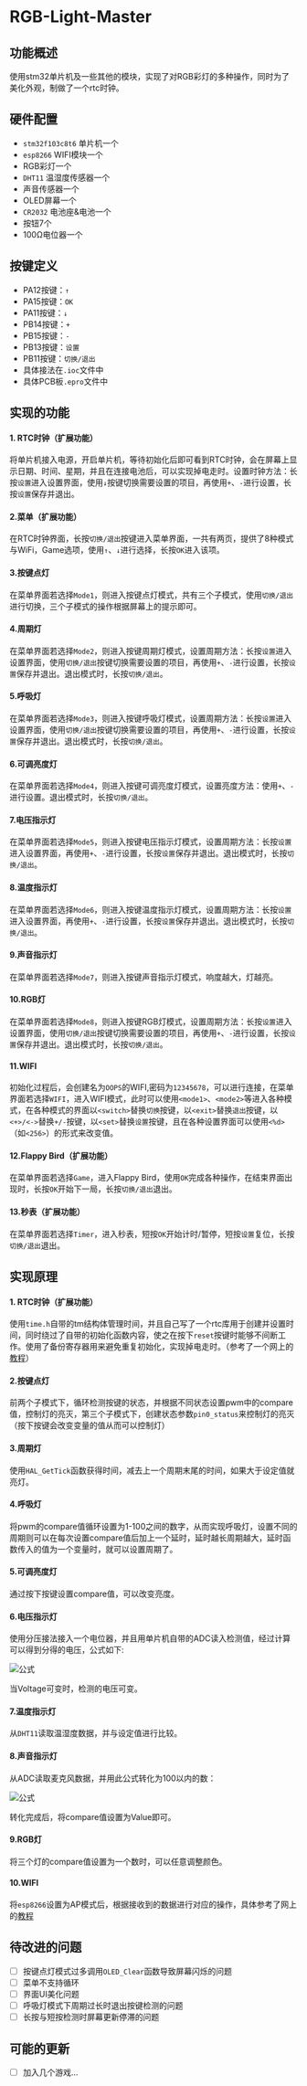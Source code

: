 # RGB-Light-Master

## 功能概述
使用stm32单片机及一些其他的模块，实现了对RGB彩灯的多种操作，同时为了美化外观，制做了一个rtc时钟。

## 硬件配置
- `stm32f103c8t6` 单片机一个
- `esp8266` WIFI模块一个
- RGB彩灯一个
- `DHT11` 温湿度传感器一个
- 声音传感器一个
- OLED屏幕一个
- `CR2032` 电池座&电池一个
- 按钮7个
- 100Ω电位器一个

## 按键定义
* PA12按键：`↑`
* PA15按键：`OK`
* PA11按键：`↓`
* PB14按键：`+`
* PB15按键：`-`
* PB13按键：`设置`
* PB11按键：`切换/退出`
* 具体接法在`.ioc`文件中
* 具体PCB板`.epro`文件中

## 实现的功能
#### 1. RTC时钟（扩展功能）
将单片机接入电源，开启单片机，等待初始化后即可看到RTC时钟，会在屏幕上显示日期、时间、星期，并且在连接电池后，可以实现掉电走时。设置时钟方法：长按`设置`进入设置界面，使用`↓`按键切换需要设置的项目，再使用`+`、`-`进行设置，长按`设置`保存并退出。
#### 2.菜单（扩展功能）
在RTC时钟界面，长按`切换/退出`按键进入菜单界面，一共有两页，提供了8种模式与WiFi，Game选项，使用`↑`、`↓`进行选择，长按`OK`进入该项。
#### 3.按键点灯
在菜单界面若选择`Mode1`，则进入按键点灯模式，共有三个子模式，使用`切换/退出`进行切换，三个子模式的操作根据屏幕上的提示即可。
#### 4.周期灯
在菜单界面若选择`Mode2`，则进入按键周期灯模式，设置周期方法：长按`设置`进入设置界面，使用`切换/退出`按键切换需要设置的项目，再使用`+`、`-`进行设置，长按`设置`保存并退出。退出模式时，长按`切换/退出`。
#### 5.呼吸灯
在菜单界面若选择`Mode3`，则进入按键呼吸灯模式，设置周期方法：长按`设置`进入设置界面，使用`切换/退出`按键切换需要设置的项目，再使用`+`、`-`进行设置，长按`设置`保存并退出。退出模式时，长按`切换/退出`。
#### 6.可调亮度灯
在菜单界面若选择`Mode4`，则进入按键可调亮度灯模式，设置亮度方法：使用`+`、`-`进行设置。退出模式时，长按`切换/退出`。
#### 7.电压指示灯
在菜单界面若选择`Mode5`，则进入按键电压指示灯模式，设置周期方法：长按`设置`进入设置界面，再使用`+`、`-`进行设置，长按`设置`保存并退出。退出模式时，长按`切换/退出`。
#### 8.温度指示灯
在菜单界面若选择`Mode6`，则进入按键温度指示灯模式，设置周期方法：长按`设置`进入设置界面，再使用`+`、`-`进行设置，长按`设置`保存并退出。退出模式时，长按`切换/退出`。
#### 9.声音指示灯
在菜单界面若选择`Mode7`，则进入按键声音指示灯模式，响度越大，灯越亮。
#### 10.RGB灯
在菜单界面若选择`Mode8`，则进入按键RGB灯模式，设置周期方法：长按`设置`进入设置界面，使用`切换/退出`按键切换需要设置的项目，再使用`+`、`-`进行设置，长按`设置`保存并退出。退出模式时，长按`切换/退出`。
#### 11.WIFI
初始化过程后，会创建名为`OOPS`的WIFI,密码为`12345678`，可以进行连接，在菜单界面若选择`WIFI`，进入WIFI模式，此时可以使用`<mode1>`、`<mode2>`等进入各种模式，在各种模式的界面以`<switch>`替换`切换`按键，以`<exit>`替换`退出`按键，以`<+>/<->`替换`+/-`按键，以`<set>`替换`设置`按键，且在各种设置界面可以使用`<%d>`（如`<256>`）的形式来改变值。
#### 12.Flappy Bird（扩展功能）
在菜单界面若选择`Game`，进入Flappy Bird，使用`OK`完成各种操作，在结束界面出现时，长按`OK`开始下一局，长按`切换/退出`退出。
#### 13.秒表（扩展功能）
在菜单界面若选择`Timer`，进入秒表，短按`OK`开始计时/暂停，短按`设置`复位，长按`切换/退出`退出。

## 实现原理
#### 1. RTC时钟（扩展功能）
使用`time.h`自带的tm结构体管理时间，并且自己写了一个rtc库用于创建并设置时间，同时绕过了自带的初始化函数内容，使之在按下`reset`按键时能够不间断工作。使用了备份寄存器用来避免重复初始化，实现掉电走时。（参考了一个网上的[教程](https://docs.baud-dance.com/docs/stm32/example/Misc_RTC/#%E4%BE%8B%E7%A8%8B%E8%AE%B2%E8%A7%A3 "教程的网址")）
#### 2.按键点灯
前两个子模式下，循环检测按键的状态，并根据不同状态设置pwm中的compare值，控制灯的亮灭，第三个子模式下，创建状态参数`pin0_status`来控制灯的亮灭（按下按键会改变变量的值从而可以控制灯）
#### 3.周期灯
使用`HAL_GetTick`函数获得时间，减去上一个周期末尾的时间，如果大于设定值就亮灯。
#### 4.呼吸灯
将pwm的compare值循环设置为1-100之间的数字，从而实现呼吸灯，设置不同的周期则可以在每次设置compare值后加上一个延时，延时越长周期越大，延时函数传入的值为一个变量时，就可以设置周期了。
#### 5.可调亮度灯
通过按下按键设置compare值，可以改变亮度。
#### 6.电压指示灯
使用分压接法接入一个电位器，并且用单片机自带的ADC读入检测值，经过计算可以得到分得的电压，公式如下:

![公式](https://latex.codecogs.com/svg.latex?\frac{ADC}{4095}*100=Value)

当Voltage可变时，检测的电压可变。
#### 7.温度指示灯
从`DHT11`读取温湿度数据，并与设定值进行比较。
#### 8.声音指示灯
从ADC读取麦克风数据，并用此公式转化为100以内的数：

![公式](https://latex.codecogs.com/svg.latex?\frac{ADC}{4095}*100=Value)

转化完成后，将compare值设置为Value即可。
#### 9.RGB灯
将三个灯的compare值设置为一个数时，可以任意调整颜色。
#### 10.WIFI
将`esp8266`设置为AP模式后，根据接收到的数据进行对应的操作，具体参考了网上的[教程](https://blog.csdn.net/qq_62078460/article/details/128355821)
## 待改进的问题
- [ ] 按键点灯模式过多调用`OLED_Clear`函数导致屏幕闪烁的问题
- [ ] 菜单不支持循环
- [ ] 界面UI美化问题
- [ ] 呼吸灯模式下周期过长时退出按键检测的问题
- [ ] 长按与短按检测时屏幕更新停滞的问题
## 可能的更新
- [ ] 加入几个游戏...
